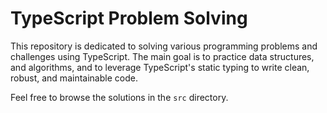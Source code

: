 # TypeScript Problem Solving

This repository is dedicated to solving various programming problems and challenges using TypeScript. The main goal is to practice data structures, and algorithms, and to leverage TypeScript's static typing to write clean, robust, and maintainable code.

Feel free to browse the solutions in the `src` directory. 